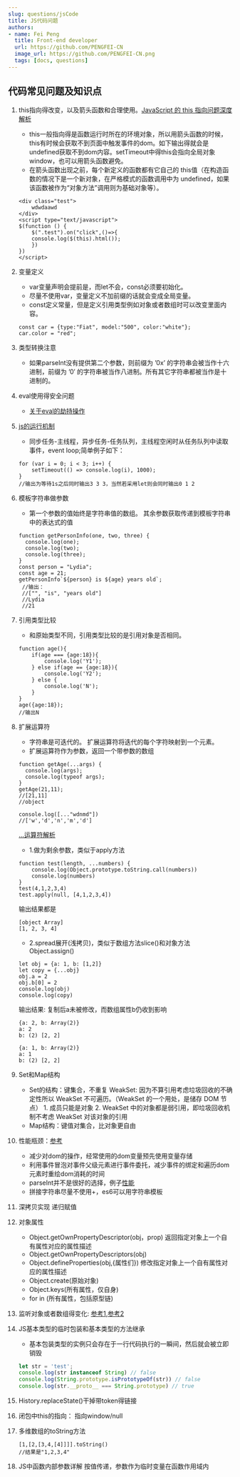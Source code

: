 ```yaml
---
slug: questions/jsCode
title: JS代码问题
authors:
- name: Fei Peng
  title: Front-end developer
  url: https://github.com/PENGFEI-CN
  image_url: https://github.com/PENGFEI-CN.png
  tags: [docs, questions]
---
```


## 代码常见问题及知识点

1. this指向得改变，以及箭头函数和合理使用。[JavaScript 的 this 指向问题深度解析](https://segmentfault.com/a/1190000008400124)

   * this一般指向得是函数运行时所在的环境对象，所以用箭头函数的时候，this有时候会获取不到页面中触发事件的dom。如下输出得就会是undefined获取不到dom内容。setTimeout中得this会指向全局对象window，也可以用箭头函数避免。
   * 在箭头函数出现之前，每个新定义的函数都有它自己的 this值（在构造函数的情况下是一个新对象，在严格模式的函数调用中为 undefined，如果该函数被作为“对象方法”调用则为基础对象等）。

   ```-javascript
   <div class="test">
       wdwdaawd
   </div>
   <script type="text/javascript">
   $(function () {
       $(".test").on("click",()=>{
       console.log($(this).html());
       })
   })
   </script>
   ```

2. 变量定义

   * var变量声明会提前是，而let不会，const必须要初始化。
   * 尽量不使用var，变量定义不加前缀的话就会变成全局变量。
   * const定义常量，但是定义引用类型例如对象或者数组时可以改变里面内容。

   ```-javascript
   const car = {type:"Fiat", model:"500", color:"white"};
   car.color = "red";
   ```

3. 类型转换注意

    * 如果parseInt没有提供第二个参数，则前缀为 ’0x’ 的字符串会被当作十六进制，前缀为 ’0′ 的字符串被当作八进制。所有其它字符串都被当作是十进制的。

4. eval使用得安全问题

   * [关于eval的劫持操作](http://www.vuln.cn/8007)

5. [js的运行机制](http://www.ruanyifeng.com/blog/2014/10/event-loop.html)

   * 同步任务-主线程，异步任务-任务队列，主线程空闲时从任务队列中读取事件，event loop;简单例子如下：

    ```-JS
    for (var i = 0; i < 3; i++) {
        setTimeout(() => console.log(i), 1000);
    }
    //输出为等待1s之后同时输出3 3 3，当然若采用let则会同时输出0 1 2
    ```

6. 模板字符串做参数

   * 第一个参数的值始终是字符串值的数组。 其余参数获取传递到模板字符串中的表达式的值

    ```-javascript
    function getPersonInfo(one, two, three) {
      console.log(one);
      console.log(two);
      console.log(three);
    }
    const person = "Lydia";
    const age = 21;
    getPersonInfo`${person} is ${age} years old`;
     //输出：
     //["", "is", "years old"]
     //Lydia
     //21
    ```

7. 引用类型比较

   * 和原始类型不同，引用类型比较的是引用对象是否相同。

    ```-javascript
    function age(){
        if(age === {age:18}){
            console.log('Y1');
        } else if(age == {age:18}){
            console.log('Y2');
        } else {
            console.log('N');
        }
    }
    age({age:18});
    //输出N
    ```

8. 扩展运算符

   * 字符串是可迭代的。 扩展运算符将迭代的每个字符映射到一个元素。
   * 扩展运算符作为参数，返回一个带参数的数组

    ```-javascript
    function getAge(...args) {
      console.log(args);
      console.log(typeof args);
    }
    getAge(21,11);
    //[21,11]
    //object
    ```

    ```-javascript
    console.log([..."wdnmd"])
    //['w','d','n','m','d']
    ```
    
    [...运算符解析](https://developer.mozilla.org/zh-CN/docs/Web/JavaScript/Reference/Operators/Spread_syntax)
    * 1.做为剩余参数，类似于apply方法

    ```-javascript
    function test(length, ...numbers) {
        console.log(Object.prototype.toString.call(numbers))
        console.log(numbers)
    }
    test(4,1,2,3,4)
    test.apply(null, [4,1,2,3,4])
    ```
    输出结果都是
    ```
    [object Array]
    [1, 2, 3, 4]
    ```
    
    * 2.spread展开(浅拷贝)，类似于数组方法slice()和对象方法Object.assign()
    ```-javascript
    let obj = {a: 1, b: [1,2]}
    let copy = {...obj}
    obj.a = 2
    obj.b[0] = 2
    console.log(obj)
    console.log(copy)
    ```
    输出结果: 复制后a未被修改，而数组属性b仍收到影响
    ```
    {a: 2, b: Array(2)}
    a: 2
    b: (2) [2, 2]
    
    {a: 1, b: Array(2)}
    a: 1
    b: (2) [2, 2]
    ```

9. Set和Map结构

   * Set的结构：键集合，不重复
      WeakSet: 因为不算引用考虑垃圾回收的不确定性所以 WeakSet 不可遍历。（WeakSet 的一个用处，是储存 DOM 节点）
          1. 成员只能是对象
          2. WeakSet 中的对象都是弱引用，即垃圾回收机制不考虑 WeakSet 对该对象的引用
   * Map结构：键值对集合，比对象更自由

10. 性能瓶颈：[参考](https://juejin.im/post/5c6e064c51882562eb50fc18)

    * 减少对dom的操作，经常使用的dom变量预先使用变量存储
    * 利用事件冒泡对事件父级元素进行事件委托，减少事件的绑定和遍历dom元素时重绘dom消耗的时间
    * parseInt并不是很好的选择，例子[性能](https://jsperf.com/coercion-vs-casting/3)
    * 拼接字符串尽量不使用+，es6可以用字符串模板

11. 深拷贝实现 递归赋值

12. 对象属性

    * Object.getOwnPropertyDescriptor(obj，prop) 返回指定对象上一个自有属性对应的属性描述
    * Object.getOwnPropertyDescriptors(obj)
    * Object.defineProperties(obj,{属性们}) 修改指定对象上一个自有属性对应的属性描述
    * Object.create(原始对象)
    * Object.keys(所有属性，仅自身)
    * for in (所有属性，包括原型链)
13. 监听对象或者数组得变化: [参考1](https://www.cnblogs.com/yayaxuping/p/10951738.html),[参考2](https://www.jb51.net/article/162584.htm)
14. JS基本类型的临时包装和基本类型的方法继承
    * 基本包装类型的实例只会存在于一行代码执行的一瞬间，然后就会被立即销毁
    ```javascript
    let str = 'test';
    console.log(str instanceof String) // false
    console.log(String.prototype.isPrototypeOf(str)) // false
    console.log(str.__proto__ === String.prototype) // true
    ```
15. History.replaceState()干掉带token得链接
16. 闭包中this的指向： 指向window/null
17. 多维数组的toString方法
    ```-javascript
    [1,[2,[3,4,[4]]]].toString()
    //结果是"1,2,3,4"
    ```

18. JS中函数内部参数详解
    按值传递，参数作为临时变量在函数作用域内
